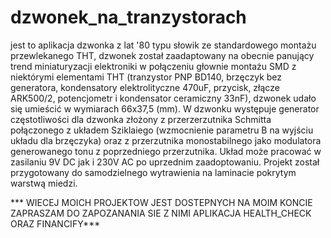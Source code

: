 # dzwonek_na_tranzystorach
jest to aplikacja dzwonka z lat '80 typu słowik ze standardowego montażu przewlekanego THT, dzwonek został zaadaptowany na obecnie panujący trend miniaturyzacji elektroniki w połączeniu głownie montażu SMD z niektórymi elementami THT (tranzystor PNP BD140, brzęczyk bez generatora, kondensatory elektrolityczne 470uF, przycisk, złącze ARK500/2, potencjometr i kondensator ceramiczny 33nF), dzwonek udało się umieścić w wymiarach 66x37,5 (mm). W dzwonku występuje generator częstotliwości dla dzwonka złożony z przerzerzutnika Schmitta połączonego z układem Sziklaiego (wzmocnienie parametru B na wyjściu układu dla brzęczyka) oraz z przerzutnika monostabilnego jako modulatora generowanego tonu z poprzedniego przerzutnika. Układ może pracować w zasilaniu 9V DC jak i 230V AC po uprzednim zaadoptowaniu. Projekt został przygotowany do samodzielnego wytrawienia na laminacie pokrytym warstwą miedzi.

*** WIECEJ MOICH PROJEKTOW JEST DOSTEPNYCH NA MOIM KONCIE ZAPRASZAM DO ZAPOZANANIA SIE Z NIMI APLIKACJA HEALTH_CHECK ORAZ FINANCIFY***
